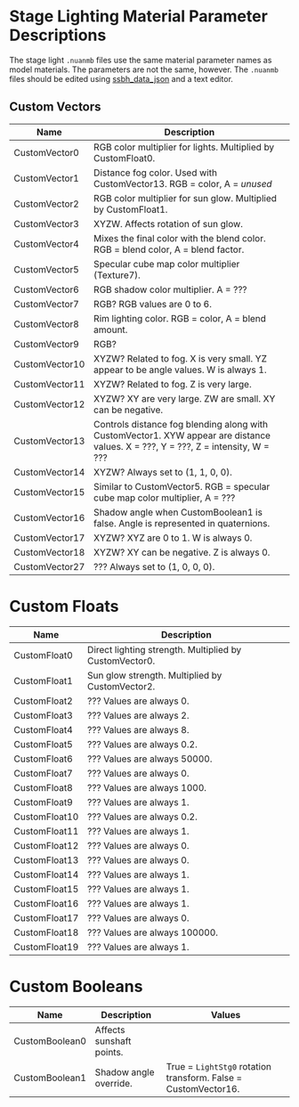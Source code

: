 # Stage Lighting Material Parameter Descriptions
The stage light `.nuanmb` files use the same material parameter names as model materials. The parameters are not the same, however. The `.nuanmb` files should be edited using [ssbh_data_json](https://github.com/ultimate-research/ssbh_lib/releases) and a text editor.

## Custom Vectors
| Name | Description |
| --- | --- |
| CustomVector0 | RGB color multiplier for lights. Multiplied by CustomFloat0. |
| CustomVector1 | Distance fog color. Used with CustomVector13. RGB = color, A = *unused* |
| CustomVector2 | RGB color multiplier for sun glow. Multiplied by CustomFloat1. |
| CustomVector3 | XYZW. Affects rotation of sun glow. |
| CustomVector4 | Mixes the final color with the blend color. RGB = blend color, A = blend factor. |
| CustomVector5 | Specular cube map color multiplier (Texture7). |
| CustomVector6 | RGB shadow color multiplier. A = ??? |
| CustomVector7 | RGB? RGB values are 0 to 6. |
| CustomVector8 | Rim lighting color. RGB = color, A = blend amount. |
| CustomVector9 | RGB? |
| CustomVector10 | XYZW? Related to fog. X is very small. YZ appear to be angle values. W is always 1. |
| CustomVector11 | XYZW? Related to fog. Z is very large. |
| CustomVector12 | XYZW? XY are very large. ZW are small. XY can be negative. |
| CustomVector13 | Controls distance fog blending along with CustomVector1. XYW appear are distance values. X = ???, Y = ???, Z = intensity, W = ??? |
| CustomVector14 | XYZW? Always set to (1, 1, 0, 0). |
| CustomVector15 | Similar to CustomVector5. RGB = specular cube map color multiplier, A = ??? |
| CustomVector16 | Shadow angle when CustomBoolean1 is false. Angle is represented in quaternions. |
| CustomVector17 | XYZW? XYZ are 0 to 1. W is always 0. |
| CustomVector18 | XYZW? XY can be negative. Z is always 0. |
| CustomVector27 | ??? Always set to (1, 0, 0, 0). |

# Custom Floats
| Name | Description |
| --- | --- |
| CustomFloat0 | Direct lighting strength. Multiplied by CustomVector0. |
| CustomFloat1 | Sun glow strength. Multiplied by CustomVector2. |
| CustomFloat2 | ??? Values are always 0. |
| CustomFloat3 | ??? Values are always 2. |
| CustomFloat4 | ??? Values are always 8. |
| CustomFloat5 | ??? Values are always 0.2. |
| CustomFloat6 | ??? Values are always 50000. |
| CustomFloat7 | ??? Values are always 0. |
| CustomFloat8 | ??? Values are always 1000. |
| CustomFloat9 | ??? Values are always 1. |
| CustomFloat10 | ??? Values are always 0.2. |
| CustomFloat11 | ??? Values are always 1. |
| CustomFloat12 | ??? Values are always 0.  |
| CustomFloat13 | ??? Values are always 0. |
| CustomFloat14 | ??? Values are always 1. |
| CustomFloat15 | ??? Values are always 1. |
| CustomFloat16 | ??? Values are always 1. |
| CustomFloat17 | ??? Values are always 0. |
| CustomFloat18 | ??? Values are always 100000. |
| CustomFloat19 | ??? Values are always 1. |

# Custom Booleans
| Name | Description | Values |
| --- | --- | --- |
| CustomBoolean0 | Affects sunshaft points. | |
| CustomBoolean1 | Shadow angle override. | True = `LightStg0` rotation transform. False = CustomVector16. |
